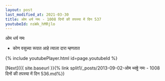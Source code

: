 ```yaml
---
layout: post
last_modified_at: 2021-03-30
title: ओम धर्य नमः - 1008 दिनों की तपस्या में दिन 537
youtubeId: nsWk_hMRjlo
---
```

 
 
 ओम धर्य नमः  
 
 -  कोण वसुच्या रूपात आहे त्याला दारा म्हणतात 
 
  
 
  
 
 
 
 
 
 


{% include youtubePlayer.html id=page.youtubeId %}
 
[Next]({{ site.baseurl }}{% link  split1/_posts/2013-09-02-ओम थ्वष्ट्रे नमः - 1008 दिनों की तपस्या में दिन 536.md%})
 

